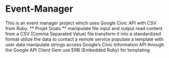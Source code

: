 # Event-Manager
This is an event manager project which uses Google Civic API with CSV from Ruby.
** Projet Goals **
  manipulate file input and output
  read content from a CSV (Comma Separated Value) file
  transform it into a standardized format
  utilize the data to contact a remote service
  populate a template with user data
  manipulate strings
  access Google’s Civic Information API through the Google API Client Gem
  use ERB (Embedded Ruby) for templating
